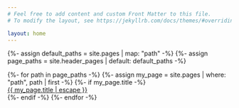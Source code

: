 ```yaml
---
# Feel free to add content and custom Front Matter to this file.
# To modify the layout, see https://jekyllrb.com/docs/themes/#overriding-theme-defaults

layout: home
---
```


<style>
  a {
    display: block;
  }
</style>

{%- assign default_paths = site.pages | map: "path" -%}
{%- assign page_paths = site.header_pages | default: default_paths -%}

{%- for path in page_paths -%}
  {%- assign my_page = site.pages | where: "path", path | first -%}
  {%- if my_page.title -%}
    <a href="{{ my_page.url | relative_url }}">{{ my_page.title | escape }}</a>
  {%- endif -%}
{%- endfor -%}
